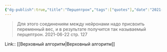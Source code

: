 ```yaml
---
{"dg-publish":true,"title":"Перцептрон","tags":["quotes"],"date":"2021-06-21T20:49:00+04:00","modified_at":"2023-01-08T20:48:49+04:00","permalink":"/quotes/202106212049/","dgHomeLink":false,"dgPassFrontmatter":true}
---
```



> Для этого соединениям между нейронами надо присвоить переменный вес, и в результате получится так называемый перцептрон.
	2021-06-22 стр. 127

Link:: [[Верховный алгоритм|Верховный алгоритм]]
